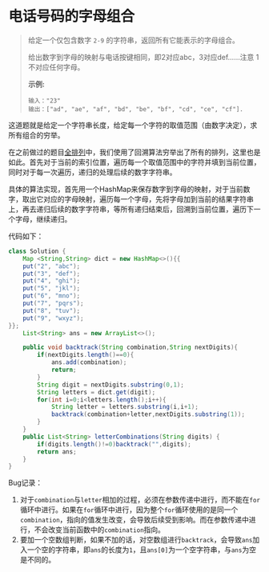 # 电话号码的字母组合

> 给定一个仅包含数字 `2-9` 的字符串，返回所有它能表示的字母组合。
>
> 给出数字到字母的映射与电话按键相同，即2对应abc，3对应def……注意 1 不对应任何字母。
>
> **示例:**
>
> ```
> 输入："23"
> 输出：["ad", "ae", "af", "bd", "be", "bf", "cd", "ce", "cf"].
> ```

这道题就是给定一个字符串长度，给定每一个字符的取值范围（由数字决定），求所有组合的穷举。

在之前做过的题目[全排列](./全排列.md)中，我们使用了回溯算法穷举出了所有的排列，这里也是如此。首先对于当前的索引位置，遍历每一个取值范围中的字符并填到当前位置，同时对于每一次遍历，递归的处理后续的数字字符串。

具体的算法实现，首先用一个HashMap来保存数字到字母的映射，对于当前数字，取出它对应的字母映射，遍历每一个字母，先将字母加到当前的结果字符串上，再去递归后续的数字字符串，等所有递归结束后，回溯到当前位置，遍历下一个字母，继续递归。

代码如下：

```java
class Solution {
    Map <String,String> dict = new HashMap<>(){{
    put("2", "abc");
    put("3", "def");
    put("4", "ghi");
    put("5", "jkl");
    put("6", "mno");
    put("7", "pqrs");
    put("8", "tuv");
    put("9", "wxyz");
}};
    List<String> ans = new ArrayList<>();

    public void backtrack(String combination,String nextDigits){
        if(nextDigits.length()==0){
            ans.add(combination);
            return;
        }
        String digit = nextDigits.substring(0,1);
        String letters = dict.get(digit);
        for(int i=0;i<letters.length();i++){
            String letter = letters.substring(i,i+1);
            backtrack(combination+letter,nextDigits.substring(1));
        }
    }
    public List<String> letterCombinations(String digits) {
        if(digits.length()!=0)backtrack("",digits);
        return ans;
    }
}
```

Bug记录：

1. 对于`combination`与`letter`相加的过程，必须在参数传递中进行，而不能在`for`循环中进行。如果在`for`循环中进行，因为整个`for`循环使用的是同一个`combination`，指向的值发生改变，会导致后续受到影响。而在参数传递中进行，不会改变当前函数中的`combination`指向。
2. 要加一个空数组判断，如果不加的话，对空数组进行`backtrack`，会导致`ans`加入一个空的字符串，即`ans`的长度为`1`，且`ans[0]`为一个空字符串，与`ans`为空是不同的。

